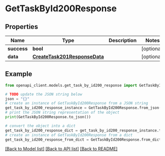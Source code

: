 # GetTaskById200Response


## Properties

Name | Type | Description | Notes
------------ | ------------- | ------------- | -------------
**success** | **bool** |  | [optional] 
**data** | [**CreateTask201ResponseData**](CreateTask201ResponseData.md) |  | [optional] 

## Example

```python
from openapi_client.models.get_task_by_id200_response import GetTaskById200Response

# TODO update the JSON string below
json = "{}"
# create an instance of GetTaskById200Response from a JSON string
get_task_by_id200_response_instance = GetTaskById200Response.from_json(json)
# print the JSON string representation of the object
print(GetTaskById200Response.to_json())

# convert the object into a dict
get_task_by_id200_response_dict = get_task_by_id200_response_instance.to_dict()
# create an instance of GetTaskById200Response from a dict
get_task_by_id200_response_from_dict = GetTaskById200Response.from_dict(get_task_by_id200_response_dict)
```
[[Back to Model list]](../README.md#documentation-for-models) [[Back to API list]](../README.md#documentation-for-api-endpoints) [[Back to README]](../README.md)


